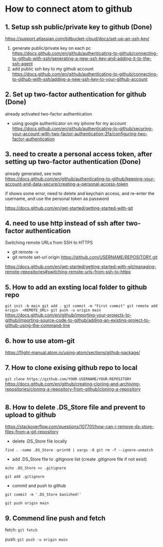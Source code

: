 
# How to connect atom to github

## 1. Setup ssh public/private key to github (Done)


https://support.atlassian.com/bitbucket-cloud/docs/set-up-an-ssh-key/



1. generate public/private key on each pc
https://docs.github.com/en/github/authenticating-to-github/connecting-to-github-with-ssh/generating-a-new-ssh-key-and-adding-it-to-the-ssh-agent
2. add public ssh key to my github account
https://docs.github.com/en/github/authenticating-to-github/connecting-to-github-with-ssh/adding-a-new-ssh-key-to-your-github-account

## 2. Set up two-factor authentication for github (Done)
already activated two-factor authentication
- using google authenticator on my iphone for my account
https://docs.github.com/en/github/authenticating-to-github/securing-your-account-with-two-factor-authentication-2fa/configuring-two-factor-authentication


## 3. need to create a personal access token,  after setting up two-factor authentication (Done)
already generated, see note
https://docs.github.com/en/github/authenticating-to-github/keeping-your-account-and-data-secure/creating-a-personal-access-token

if shows some error, need to delete and keychain access, and re-enter the username, and use the personal token as password

https://docs.github.com/en/get-started/getting-started-with-git

## 4. need to use http instead of ssh  after two-factor authentication
Switching remote URLs from SSH to HTTPS
- git remote -v
- git remote set-url origin https://github.com/USERNAME/REPOSITORY.git

https://docs.github.com/en/get-started/getting-started-with-git/managing-remote-repositories#switching-remote-urls-from-ssh-to-https

## 5. How to add an exsting local folder to github repo
`git init -b main
git add .
git commit -m "First commit"
git remote add origin  <REMOTE_URL>
git push -u origin main`
https://docs.github.com/en/github/importing-your-projects-to-github/importing-source-code-to-github/adding-an-existing-project-to-github-using-the-command-line

## 6. how to use atom-git
https://flight-manual.atom.io/using-atom/sections/github-package/
## 7. How to clone exising github repo to local
`git clone https://github.com/YOUR-USERNAME/YOUR-REPOSITORY`
https://docs.github.com/en/github/creating-cloning-and-archiving-repositories/cloning-a-repository-from-github/cloning-a-repository
#
## 8. How to delete .DS_Store file and prevent to upload to github 
https://stackoverflow.com/questions/107701/how-can-i-remove-ds-store-files-from-a-git-repository

- delete .DS_Store file locally 

`find . -name .DS_Store -print0 | xargs -0 git rm -f --ignore-unmatch`

- add .DS_Store file to .gitignore list (create .gitignore file if not exist)

`echo .DS_Store >> .gitignore`

`git add .gitignore`

- commit and push to github


`git commit -m '.DS_Store banished!'`

`git push origin main`

## 9. Commend line push and fetch 
fetch: 
`git fetch`

push:
`git push -u origin main`



